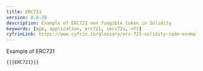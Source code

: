 ```yaml
---
title: ERC721
version: 0.8.26
description: Example of ERC721 non fungible token in Solidity
keywords: [app, application, erc721, ierc721, nft]
cyfrinLink: https://www.cyfrin.io/glossary/erc-721-solidity-code-example
---
```


Example of ERC721

```solidity
{{{ERC721}}}
```
